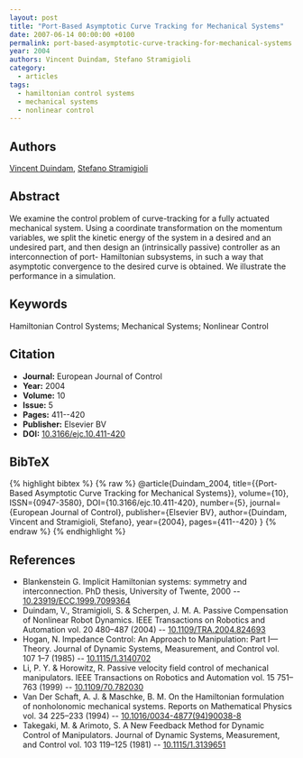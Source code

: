 ```yaml
---
layout: post
title: "Port-Based Asymptotic Curve Tracking for Mechanical Systems"
date: 2007-06-14 00:00:00 +0100
permalink: port-based-asymptotic-curve-tracking-for-mechanical-systems
year: 2004
authors: Vincent Duindam, Stefano Stramigioli
category:
  - articles
tags:
  - hamiltonian control systems
  - mechanical systems
  - nonlinear control
---
```

 
## Authors
[Vincent Duindam](authors/vincent_duindam), [Stefano Stramigioli](authors/stefano_stramigioli)
 
## Abstract
We examine the control problem of curve-tracking for a fully actuated mechanical system. Using a coordinate transformation on the momentum variables, we split the kinetic energy of the system in a desired and an undesired part, and then design an (intrinsically passive) controller as an interconnection of port- Hamiltonian subsystems, in such a way that asymptotic convergence to the desired curve is obtained. We illustrate the performance in a simulation.
 
## Keywords
Hamiltonian Control Systems; Mechanical Systems; Nonlinear Control
 
## Citation
- **Journal:** European Journal of Control
- **Year:** 2004
- **Volume:** 10
- **Issue:** 5
- **Pages:** 411--420
- **Publisher:** Elsevier BV
- **DOI:** [10.3166/ejc.10.411-420](https://doi.org/10.3166/ejc.10.411-420)
 
## BibTeX
{% highlight bibtex %}
{% raw %}
@article{Duindam_2004,
  title={{Port-Based Asymptotic Curve Tracking for Mechanical Systems}},
  volume={10},
  ISSN={0947-3580},
  DOI={10.3166/ejc.10.411-420},
  number={5},
  journal={European Journal of Control},
  publisher={Elsevier BV},
  author={Duindam, Vincent and Stramigioli, Stefano},
  year={2004},
  pages={411--420}
}
{% endraw %}
{% endhighlight %}
 
## References
- Blankenstein G. Implicit Hamiltonian systems: symmetry and interconnection. PhD thesis, University of Twente, 2000 -- [10.23919/ECC.1999.7099364](https://doi.org/10.23919/ECC.1999.7099364)
- Duindam, V., Stramigioli, S. & Scherpen, J. M. A. Passive Compensation of Nonlinear Robot Dynamics. IEEE Transactions on Robotics and Automation vol. 20 480–487 (2004) -- [10.1109/TRA.2004.824693](https://doi.org/10.1109/TRA.2004.824693)
- Hogan, N. Impedance Control: An Approach to Manipulation: Part I—Theory. Journal of Dynamic Systems, Measurement, and Control vol. 107 1–7 (1985) -- [10.1115/1.3140702](https://doi.org/10.1115/1.3140702)
- Li, P. Y. & Horowitz, R. Passive velocity field control of mechanical manipulators. IEEE Transactions on Robotics and Automation vol. 15 751–763 (1999) -- [10.1109/70.782030](https://doi.org/10.1109/70.782030)
- Van Der Schaft, A. J. & Maschke, B. M. On the Hamiltonian formulation of nonholonomic mechanical systems. Reports on Mathematical Physics vol. 34 225–233 (1994) -- [10.1016/0034-4877(94)90038-8](https://doi.org/10.1016/0034-4877(94)90038-8)
- Takegaki, M. & Arimoto, S. A New Feedback Method for Dynamic Control of Manipulators. Journal of Dynamic Systems, Measurement, and Control vol. 103 119–125 (1981) -- [10.1115/1.3139651](https://doi.org/10.1115/1.3139651)


